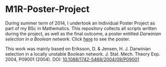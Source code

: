 # M1R-Poster-Project

During summer term of 2014, I undertook an Individual Poster Project as part of my BSc in Mathematics. 
This repository collects all scripts written during the project, as well as the final outcome, a poster entitled *Darwinian selection in a Boolean network*. 
Click [here](poster/M1RposterL.pdf) to see the poster. 

This work was mainly based on Eriksson, D. & Jensen, H. J. Darwinian selection in a locally unstable Boolean network. J. Stat. Mech. Theory Exp. 2004, P09001 (2004). DOI: [10.1088/1742-5468/2004/09/P09001](https://doi.org/10.1088/1742-5468/2004/09/P09001)
